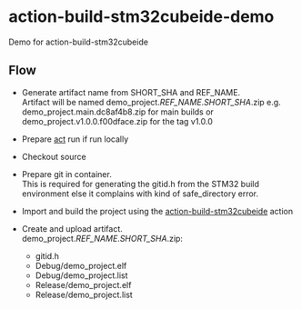 # action-build-stm32cubeide-demo
Demo for action-build-stm32cubeide

## Flow
- Generate artifact name from SHORT_SHA and REF_NAME.  
  Artifact will be named demo_project._REF_NAME_._SHORT_SHA_.zip
  e.g. demo_project.main.dc8af4b8.zip for main builds or demo_project.v1.0.0.f00dface.zip for the tag v1.0.0
  
- Prepare [act](https://github.com/nektos/act) run if run locally

- Checkout source

- Prepare git in container.  
  This is required for generating the gitid.h from the STM32 build environment else it complains with kind of safe_directory error.

- Import and build the project using the [action-build-stm32cubeide](https://github.com/philippdiethelm/action-build-stm32cubeide) action

- Create and upload artifact.  
  demo_project._REF_NAME_._SHORT_SHA_.zip:
  - gitid.h
  - Debug/demo_project.elf
  - Debug/demo_project.list
  - Release/demo_project.elf
  - Release/demo_project.list
  
